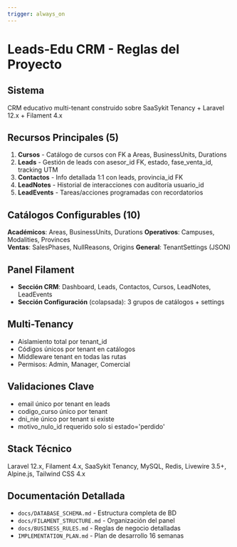 ```yaml
---
trigger: always_on
---
```


# Leads-Edu CRM - Reglas del Proyecto

## Sistema
CRM educativo multi-tenant construido sobre SaaSykit Tenancy + Laravel 12.x + Filament 4.x

## Recursos Principales (5)
1. **Cursos** - Catálogo de cursos con FK a Areas, BusinessUnits, Durations
2. **Leads** - Gestión de leads con asesor_id FK, estado, fase_venta_id, tracking UTM
3. **Contactos** - Info detallada 1:1 con leads, provincia_id FK
4. **LeadNotes** - Historial de interacciones con auditoría usuario_id
5. **LeadEvents** - Tareas/acciones programadas con recordatorios

## Catálogos Configurables (10)
**Académicos**: Areas, BusinessUnits, Durations
**Operativos**: Campuses, Modalities, Provinces  
**Ventas**: SalesPhases, NullReasons, Origins
**General**: TenantSettings (JSON)

## Panel Filament
- **Sección CRM**: Dashboard, Leads, Contactos, Cursos, LeadNotes, LeadEvents
- **Sección Configuración** (colapsada): 3 grupos de catálogos + settings

## Multi-Tenancy
- Aislamiento total por tenant_id
- Códigos únicos por tenant en catálogos
- Middleware tenant en todas las rutas
- Permisos: Admin, Manager, Comercial

## Validaciones Clave
- email único por tenant en leads
- codigo_curso único por tenant
- dni_nie único por tenant si existe
- motivo_nulo_id requerido solo si estado='perdido'

## Stack Técnico
Laravel 12.x, Filament 4.x, SaaSykit Tenancy, MySQL, Redis, Livewire 3.5+, Alpine.js, Tailwind CSS 4.x

## Documentación Detallada
- `docs/DATABASE_SCHEMA.md` - Estructura completa de BD
- `docs/FILAMENT_STRUCTURE.md` - Organización del panel
- `docs/BUSINESS_RULES.md` - Reglas de negocio detalladas
- `IMPLEMENTATION_PLAN.md` - Plan de desarrollo 16 semanas
